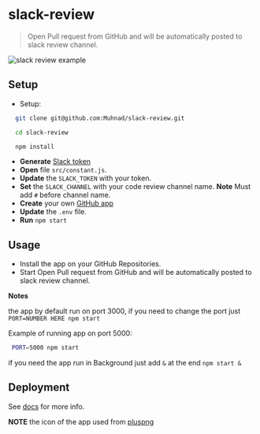 # slack-review

> Open Pull request from GitHub and will be automatically posted to slack review channel.

![slack review example](https://i.imgur.com/nTOlGjH.png)

## Setup

 - Setup:

  ```bash
    git clone git@github.com:Muhnad/slack-review.git

    cd slack-review

    npm install
  ```
 - **Generate** [Slack token](https://api.slack.com/custom-integrations/legacy-tokens)
 - **Open** file `src/constant.js`.
 - **Update** the `SLACK_TOKEN` with your token.
 - **Set** the `SLACK_CHANNEL` with your code review channel name. **Note** Must add `#` before channel name.
 - **Create** your own [GitHub app](https://probot.github.io/docs/development/#configure-a-github-app)
 - **Update** the `.env` file.
 - **Run** `npm start`


## Usage
- Install the app on your GitHub Repositories.
- Start Open Pull request from GitHub and will be automatically posted to slack review channel.

**Notes**


 the app by default run on port 3000, if you need to change the port just `PORT=NUMBER HERE npm start`

 Example of running app on port 5000:

 ```bash
  PORT=5000 npm start
 ```

 if you need the app run in Background just add `&` at the end `npm start &`


## Deployment

 See [docs](https://probot.github.io/docs/deployment/) for more info.


**NOTE** the icon of the app used from [pluspng](http://pluspng.com/png-75780.html)
